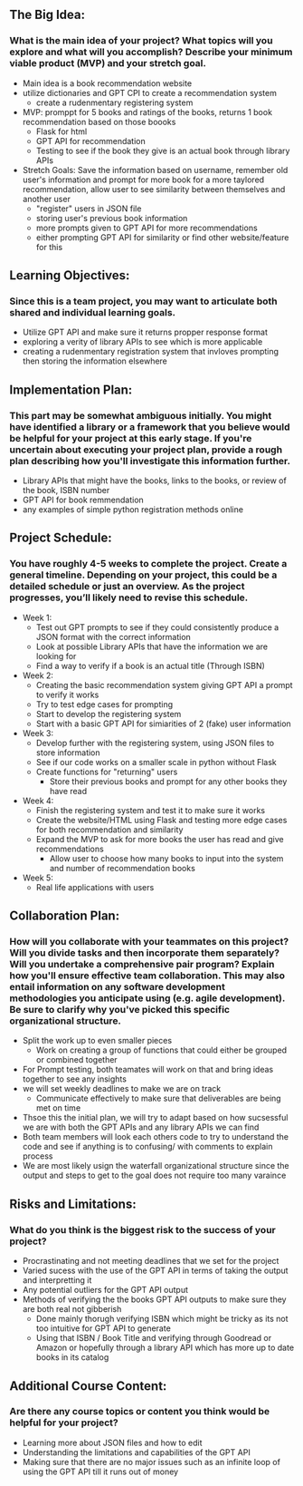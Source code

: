 

## The Big Idea: 
### What is the main idea of your project? What topics will you explore and what will you accomplish? Describe your minimum viable product (MVP) and your stretch goal.

- Main idea is a book recommendation website
- utilize dictionaries and GPT CPI to create a recommendation system
    - create a rudenmentary registering system
- MVP: promppt for 5 books and ratings of the books, returns 1 book recommendation based on those boooks
    - Flask for html
    - GPT API for recommendation 
    - Testing to see if the book they give is an actual book through library APIs
- Stretch Goals: Save the information based on username, remember old user's information and prompt for more book for a more taylored recommendation, allow user to see similarity between themselves and another user
    - "register" users in JSON file
    - storing user's previous book information
    - more prompts given to GPT API for more recommendations
    - either prompting GPT API for similarity or find other website/feature for this

## Learning Objectives: 
### Since this is a team project, you may want to articulate both shared and individual learning goals.

- Utilize GPT API and make sure it returns propper response format
- exploring a verity of library APIs to see which is more applicable
- creating a rudenmentary registration system that invloves prompting then storing the information elsewhere

## Implementation Plan: 
### This part may be somewhat ambiguous initially. You might have identified a library or a framework that you believe would be helpful for your project at this early stage. If you're uncertain about executing your project plan, provide a rough plan describing how you'll investigate this information further.

- Library APIs that might have the books, links to the books, or review of the book, ISBN number
- GPT API for book remmendation
- any examples of simple python registration methods online

## Project Schedule: 
### You have roughly 4-5 weeks to complete the project. Create a general timeline. Depending on your project, this could be a detailed schedule or just an overview. As the project progresses, you’ll likely need to revise this schedule.

- Week 1:
    - Test out GPT prompts to see if they could consistently produce a JSON format with the correct information
    - Look at possible Library APIs that have the information we are looking for
    - Find a way to verify if a book is an actual title (Through ISBN)
- Week 2:
    - Creating the basic recommendation system giving GPT API a prompt to verify it works
    - Try to test edge cases for prompting 
    - Start to develop the registering system
    - Start with a basic GPT API for simiarities of 2 (fake) user information
- Week 3:
    - Develop further with the registering system, using JSON files to store information
    - See if our code works on a smaller scale in python without Flask
    - Create functions for "returning" users
        - Store their previous books and prompt for any other books they have read
- Week 4:
    - Finish the registering system and test it to make sure it works
    - Create the website/HTML using Flask and testing more edge cases for both recommendation and similarity
    - Expand the MVP to ask for more books the user has read and give recommendations
        - Allow user to choose how many books to input into the system and number of recommendation books
- Week 5:
    -  Real life applications with users


## Collaboration Plan: 
### How will you collaborate with your teammates on this project? Will you divide tasks and then incorporate them separately? Will you undertake a comprehensive pair program? Explain how you'll ensure effective team collaboration. This may also entail information on any software development methodologies you anticipate using (e.g. agile development). Be sure to clarify why you've picked this specific organizational structure.

- Split the work up to even smaller pieces 
    - Work on creating a group of functions that could either be grouped or combined together
- For Prompt testing, both teamates will work on that and bring ideas together to see any insights
- we will set weekly deadlines to make we are on track
    - Communicate effectively to make sure that deliverables are being met on time
- Thsoe this the initial plan, we will try to adapt based on how sucsessful we are with both the GPT APIs and any library APIs we can find
- Both team members will look each others code to try to understand the code and see if anything is to confusing/ with comments to explain process
- We are most likely usign the waterfall organizational structure since the output and steps to get to the goal does not require too many varaince

## Risks and Limitations: 
### What do you think is the biggest risk to the success of your project?

- Procrastinating and not meeting deadlines that we set for the project
- Varied sucess with the use of the GPT API in terms of taking the output and interpretting it
- Any potential outliers for the GPT API output
- Methods of verifying the the books GPT API outputs to make sure they are both real not gibberish
    - Done mainly thorugh verifying ISBN which might be tricky as its not too intuitive for GPT API to generate
    - Using that ISBN / Book Title and verifying through Goodread or Amazon or hopefully through a library API which has more up to date books in its catalog

## Additional Course Content: 
### Are there any course topics or content you think would be helpful for your project?

- Learning more about JSON files and how to edit
- Understanding the limitations and capabilities of the GPT API
- Making sure that there are no major issues such as an infinite loop of using the GPT API till it runs out of money


